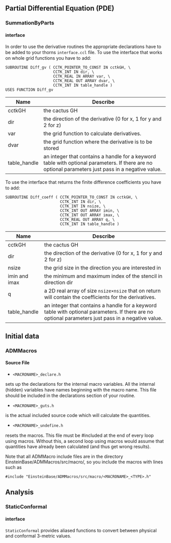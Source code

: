 ## Partial Differential Equation (PDE)

### SummationByParts

#### interface

In order to use the derivative routines the appropriate declarations have to be added to your thorns `interface.ccl` ﬁle. To use the interface that works on whole grid functions you have to add:

```
SUBROUTINE Diff_gv ( CCTK_POINTER_TO_CONST IN cctkGH, \  
                     CCTK_INT IN dir, \  
                     CCTK_REAL IN ARRAY var, \  
                     CCTK_REAL OUT ARRAY dvar, \  
                     CCTK_INT IN table_handle )  
USES FUNCTION Diff_gv
```

| Name | Describe |
| ------------ | ------------- |
| cctkGH | the cactus GH |
| dir | the direction of the derivative (0 for x, 1 for y and 2 for z) |
| var | the grid function to calculate derivatives. |
| dvar | the grid function where the derivative is to be stored |
| table_handle | an integer that contains a handle for a keyword table with optional parameters. If there are no optional parameters just pass in a negative value. |

To use the interface that returns the ﬁnite difference coefficients you have to add:

```
SUBROUTINE Diff_coeff ( CCTK_POINTER_TO_CONST IN cctkGH, \  
                        CCTK_INT IN dir, \  
                        CCTK_INT IN nsize, \  
                        CCTK_INT OUT ARRAY imin, \  
                        CCTK_INT OUT ARRAY imax, \  
                        CCTK_REAL OUT ARRAY q, \  
                        CCTK_INT IN table_handle )
```

| Name | Describe |
| ------------ | ------------- |
| cctkGH | the cactus GH |
| dir | the direction of the derivative (0 for x, 1 for y and 2 for z) |
| nsize | the grid size in the direction you are interested in |
| imin and imax | the minimum and maximum index of the stencil in direction dir |
| q | a 2D real array of size `nsize×nsize` that on return will contain the coefficients for the derivatives. |
| table_handle | an integer that contains a handle for a keyword table with optional parameters. If there are no optional parameters just pass in a negative value. |

## Initial data

### ADMMacros

#### Source File

- `<MACRONAME>_declare.h`

sets up the declarations for the internal macro variables. All the internal (hidden) variables have names beginning with the macro name. This ﬁle should be included in the declarations section of your routine.

- `<MACRONAME>_guts.h`

is the actual included source code which will calculate the quantities.

- `<MACRONAME>_undefine.h`

resets the macros. This ﬁle must be #included at the end of every loop using macros. Without this, a second loop using macros would assume that quantities have already been calculated (and thus get wrong results).

Note that all ADMMacro include files are in the directory EinsteinBase/ADMMacros/src/macro/, so you include the macros with lines such as

```
#include "EinsteinBase/ADMMacros/src/macro/<MACRONAME>_<TYPE>.h"
```

## Analysis

### StaticConformal

#### interface

`StaticConformal` provides aliased functions to convert between physical and conformal 3-metric values.
